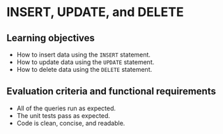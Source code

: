 # INSERT, UPDATE, and DELETE

## Learning objectives
* How to insert data using the `INSERT` statement.
* How to update data using the `UPDATE` statement.
* How to delete data using the `DELETE` statement.

## Evaluation criteria and functional requirements
* All of the queries run as expected.
* The unit tests pass as expected.
* Code is clean, concise, and readable.

